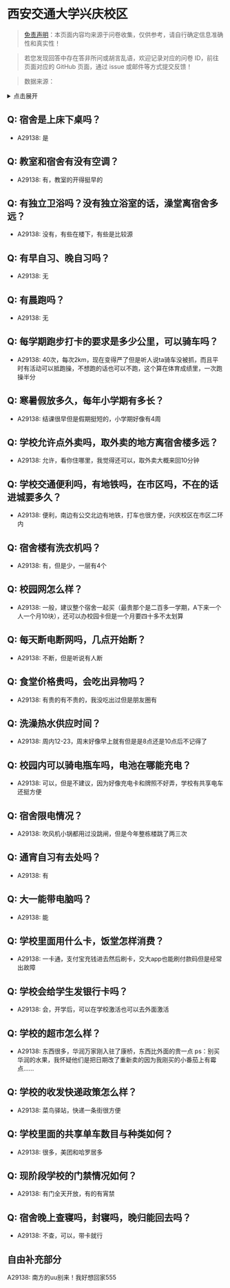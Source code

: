 # 西安交通大学兴庆校区

> [免责声明](https://colleges.chat/#_3)：本页面内容均来源于问卷收集，仅供参考，请自行确定信息准确性和真实性！

> 若您发现回答中存在答非所问或胡言乱语，欢迎记录对应的问卷 ID，前往页面对应的 GitHub 页面，通过 issue 或邮件等方式提交反馈！

> 数据来源：

<details><summary>点击展开</summary>
<ul>
<li>A29138: 匿名 (2025 年 06 月)</li>
</ul>
</details>

## Q: 宿舍是上床下桌吗？

- A29138: 是

## Q: 教室和宿舍有没有空调？

- A29138: 有，教室的开得挺早的

## Q: 有独立卫浴吗？没有独立浴室的话，澡堂离宿舍多远？

- A29138: 没有，有些在楼下，有些是比较源

## Q: 有早自习、晚自习吗？

- A29138: 无

## Q: 有晨跑吗？

- A29138: 无

## Q: 每学期跑步打卡的要求是多少公里，可以骑车吗？

- A29138: 40次，每次2km，现在变得严了但是听人说ta骑车没被抓，而且平时有活动可以抵跑操，不想跑的话也可以不跑，这个算在体育成绩里，一次跑操半分

## Q: 寒暑假放多久，每年小学期有多长？

- A29138: 结课很早但是假期挺短的，小学期好像有4周

## Q: 学校允许点外卖吗，取外卖的地方离宿舍楼多远？

- A29138: 允许，看你住哪里，我觉得还可以，取外卖大概来回10分钟

## Q: 学校交通便利吗，有地铁吗，在市区吗，不在的话进城要多久？

- A29138: 便利，南边有公交北边有地铁，打车也很方便，兴庆校区在市区二环内

## Q: 宿舍楼有洗衣机吗？

- A29138: 有，但是少，一层有4个

## Q: 校园网怎么样？

- A29138: 一般，建议整个宿舍一起买（最贵那个是二百多一学期，A下来一个人一个月10块），还可以办校园卡但是一个月要四十多不太划算

## Q: 每天断电断网吗，几点开始断？

- A29138: 不断，但是听说有人断

## Q: 食堂价格贵吗，会吃出异物吗？

- A29138: 有贵的有不贵的，我没吃出过但是朋友圈有

## Q: 洗澡热水供应时间？

- A29138: 周内12-23，周末好像早上就有但是是8点还是10点后不记得了

## Q: 校园内可以骑电瓶车吗，电池在哪能充电？

- A29138: 可以，但是不建议，因为好像充电卡和牌照不好弄，学校有共享电车还挺方便

## Q: 宿舍限电情况？

- A29138: 吹风机小锅都用过没跳闸，但是今年整栋楼跳了两三次

## Q: 通宵自习有去处吗？

- A29138: 有

## Q: 大一能带电脑吗？

- A29138: 能

## Q: 学校里面用什么卡，饭堂怎样消费？

- A29138: 一卡通，支付宝充钱进去然后刷卡，交大app也能刷付款码但是经常出故障

## Q: 学校会给学生发银行卡吗？

- A29138: 会，开学后，可以在学校激活也可以去外面激活

## Q: 学校的超市怎么样？

- A29138: 东西很多，华润万家刚入驻了康桥，东西比外面的贵一点
ps：别买华润的水果，我怀疑他们是把日期改了重新卖的因为我刚买的小番茄上有霉点......

## Q: 学校的收发快递政策怎么样？

- A29138: 菜鸟驿站，快递一条街很方便

## Q: 学校里面的共享单车数目与种类如何？

- A29138: 很多，美团和哈罗居多

## Q: 现阶段学校的门禁情况如何？

- A29138: 有门全天开放，有的有宵禁

## Q: 宿舍晚上查寝吗，封寝吗，晚归能回去吗？

- A29138: 不查，可以，带卡就行

## 自由补充部分

A29138: 南方的uu别来！我好想回家555